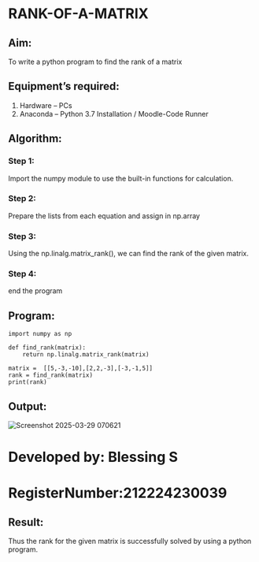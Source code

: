 # RANK-OF-A-MATRIX
## Aim:
To write a python program to find the rank of a matrix
## Equipment’s required:
1. 	Hardware – PCs
2. 	Anaconda – Python 3.7 Installation / Moodle-Code Runner
## Algorithm:
### Step 1:
Import the numpy module to use the built-in functions for calculation.

### Step 2:
Prepare the lists from each equation and assign in np.array

### Step 3:
Using the np.linalg.matrix_rank(), we can find the rank of the given matrix.

### Step 4:
end the program

## Program:
```
import numpy as np

def find_rank(matrix):
    return np.linalg.matrix_rank(matrix)

matrix =  [[5,-3,-10],[2,2,-3],[-3,-1,5]]
rank = find_rank(matrix)
print(rank)

```
## Output:

![Screenshot 2025-03-29 070621](https://github.com/user-attachments/assets/7079fa1f-1ab3-49d2-b936-aea202dd6da7)

# Developed by: Blessing S 
# RegisterNumber:212224230039

## Result:
Thus the rank for the given matrix is successfully solved by  using a python program.

